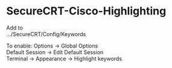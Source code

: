 # SecureCRT-Cisco-Highlighting

Add to<br>
.../SecureCRT/Config/Keywords

To enable:
Options -> Global Options<br>
Default Session -> Edit Default Session<br>
Terminal -> Appearance -> Highlight keywords<br>
